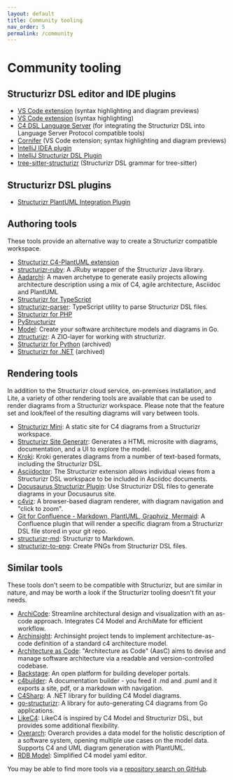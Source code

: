 ```yaml
---
layout: default
title: Community tooling
nav_order: 5
permalink: /community
---
```


# Community tooling

## Structurizr DSL editor and IDE plugins

- [VS Code extension](https://marketplace.visualstudio.com/items?itemName=systemticks.c4-dsl-extension) (syntax highlighting and diagram previews)
- [VS Code extension](https://marketplace.visualstudio.com/items?itemName=ciarant.vscode-structurizr) (syntax highlighting)
- [C4 DSL Language Server](https://gitlab.com/systemticks/c4-dsl-language-server) (for integrating the Structurizr DSL into Language Server Protocol compatible tools)
- [Cornifer](https://rvr06.github.io/cornifer) (VS Code extension; syntax highlighting and diagram previews)
- [IntelliJ IDEA plugin](https://github.com/dirkgroot/structurizr-dsl-intellij-plugin)
- [IntelliJ Structurizr DSL Plugin](https://github.com/ambalashov/structurizr-idea-plugin)
- [tree-sitter-structurizr](https://github.com/josteink/tree-sitter-structurizr) (Structurizr DSL grammar for tree-sitter)

## Structurizr DSL plugins

- [Structurizr PlantUML Integration Plugin](https://github.com/codemaximus/structurizr-plantuml)

## Authoring tools

These tools provide an alternative way to create a Structurizr compatible workspace.

- [Structurizr C4-PlantUML extension](https://github.com/chriskn/structurizr-c4puml-extension)
- [structurizr-ruby](https://github.com/Morozzzko/structurizr-ruby): A JRuby wrapper of the Structurizr Java library.
- [Aadarchi](https://github.com/Riduidel/aadarchi): A maven archetype to generate easily projects allowing architecture description using a mix of C4, agile architecture, Asciidoc and PlantUML
- [Structurizr for TypeScript](https://github.com/ChristianEder/structurizr-typescript)
- [structurizr-parser](https://github.com/gerry-rohling/structurizr-parser): TypeScript utility to parse Structurizr DSL files.
- [Structurizr for PHP](https://github.com/structurizr-php/structurizr-php)
- [PyStructurizr](https://github.com/nielsvanspauwen/pystructurizr)
- [Model](https://github.com/goadesign/model): Create your software architecture models and diagrams in Go.
- [ztructurizr](https://github.com/caesarsdigital/ztructurizr): A ZIO-layer for working with structurizr.
- [Structurizr for Python](https://github.com/Midnighter/structurizr-python) (archived)
- [Structurizr for .NET](https://github.com/structurizr/dotnet) (archived)

## Rendering tools

In addition to the Structurizr cloud service, on-premises installation, and Lite, a variety of other rendering tools
are available that can be used to render diagrams from a Structurizr workspace.
Please note that the feature set and look/feel of the resulting diagrams will vary between tools.

- [Structurizr Mini](https://github.com/bensmithett/structurizr-mini): A static site for C4 diagrams from a Structurizr workspace.
- [Structurizr Site Generatr](https://github.com/avisi-cloud/structurizr-site-generatr): Generates a HTML microsite with diagrams, documentation, and a UI to explore the model.
- [Kroki](https://kroki.io): Kroki generates diagrams from a number of text-based formats, including the Structurizr DSL.
- [Asciidoctor](https://docs.asciidoctor.org/diagram-extension/latest/diagram_types/structurizr/): The Structurizr extension allows individual views from a Structurizr DSL workspace to be included in Asciidoc documents.
- [Docusaurus Structurizr Plugin](https://timkolberger.github.io/docusaurus-plugin-structurizr/): Use Structurizr DSL files to generate diagrams in your Docusaurus site.
- [c4viz](https://github.com/pmorch/c4viz): A browser-based diagram renderer, with diagram navigation and "click to zoom".
- [Git for Confluence - Markdown, PlantUML, Graphviz, Mermaid](https://marketplace.atlassian.com/apps/1211675/git-for-confluence-markdown-plantuml-graphviz-mermaid): A Confluence plugin that will render a specific diagram from a Structurizr DSL file stored in your git repo.
- [structurizr-md](https://github.com/vitalegi/structurizr-md): Structurizr to Markdown.
- [structurizr-to-png](https://github.com/extenda/structurizr-to-png): Create PNGs from Structurizr DSL files.

## Similar tools

These tools don't seem to be compatible with Structurizr, but are similar in nature, and may be worth a look if
the Structurizr tooling doesn't fit your needs.

- [ArchiCode](https://github.com/tmorin/archicode): Streamline architectural design and visualization with an as-code approach. Integrates C4 Model and ArchiMate for efficient workflow.
- [Archinsight](https://github.com/lonely-lockley/archinsight): Archinsight project tends to implement architecture-as-code definition of a standard c4 architecture model.
- [Architecture as Code](https://github.com/finos-labs/architecture-as-code): "Architecture as Code" (AasC) aims to devise and manage software architecture via a readable and version-controlled codebase.
- [Backstage](https://backstage.io): An open platform for building developer portals.
- [c4builder](https://github.com/adrianvlupu/C4-Builder): A documentation builder - you feed it .md and .puml and it exports a site, pdf, or a markdown with navigation.
- [C4Sharp](https://github.com/8T4/c4sharp): A .NET library for building C4 Model diagrams.
- [go-structurizr](https://github.com/krzysztofreczek/go-structurizr): A library for auto-generating C4 diagrams from Go applications.
- [LikeC4](https://github.com/likec4/likec4): LikeC4 is inspired by C4 Model and Structurizr DSL, but provides some additional flexibility.
- [Overarch](https://github.com/soulspace-org/overarch): Overarch provides a data model for the holistic description of a software system, opening multiple use cases on the model data. Supports C4 and UML diagram generation with PlantUML.
- [RDB Model](https://github.com/RDBModel/rdbmodel.github.io): Simplified C4 model yaml editor.

You may be able to find more tools via a [repository search on GitHub](https://github.com/search?q=structurizr&type=repositories&s=updated&o=desc).